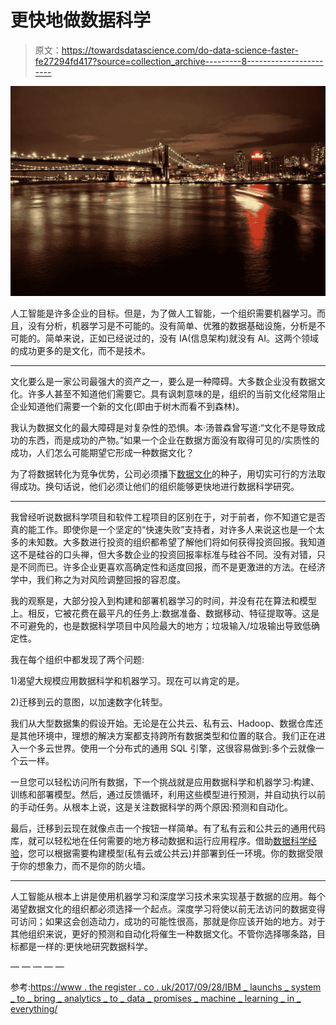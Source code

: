 # 更快地做数据科学

> 原文：<https://towardsdatascience.com/do-data-science-faster-fe27294fd417?source=collection_archive---------8----------------------->

![](img/9d953da867cfd1a53da4b5cd94019a4b.png)

人工智能是许多企业的目标。但是，为了做人工智能，一个组织需要机器学习。而且，没有分析，机器学习是不可能的。没有简单、优雅的数据基础设施，分析是不可能的。简单来说，正如已经说过的，没有 IA(信息架构)就没有 AI。这两个领域的成功更多的是文化，而不是技术。

***

文化要么是一家公司最强大的资产之一，要么是一种障碍。大多数企业没有数据文化。许多人甚至不知道他们需要它。具有讽刺意味的是，组织的当前文化经常阻止企业知道他们需要一个新的文化(即由于树木而看不到森林)。

我认为数据文化的最大障碍是对复杂性的恐惧。本·汤普森曾写道:“文化不是导致成功的东西，而是成功的产物。”如果一个企业在数据方面没有取得可见的/实质性的成功，人们怎么可能期望它形成一种数据文化？

为了将数据转化为竞争优势，公司必须播下[数据文化](https://www.robdthomas.com/robdthomas//2017/06/if-people-knew-how-hard-i-worked-to-get.html)的种子，用切实可行的方法取得成功。换句话说，他们必须让他们的组织能够更快地进行数据科学研究。

***

我曾经听说数据科学项目和软件工程项目的区别在于，对于前者，你不知道它是否真的能工作。即使你是一个坚定的“快速失败”支持者，对许多人来说这也是一个太多的未知数。大多数进行投资的组织都希望了解他们将如何获得投资回报。我知道这不是硅谷的口头禅，但大多数企业的投资回报率标准与硅谷不同。没有对错，只是不同而已。许多企业更喜欢高确定性和适度回报，而不是更激进的方法。在经济学中，我们称之为对风险调整回报的容忍度。

我的观察是，大部分投入到构建和部署机器学习的时间，并没有花在算法和模型上。相反，它被花费在最平凡的任务上:数据准备、数据移动、特征提取等。这是不可避免的，也是数据科学项目中风险最大的地方；垃圾输入/垃圾输出导致低确定性。

我在每个组织中都发现了两个问题:

1)渴望大规模应用数据科学和机器学习。现在可以肯定的是。

2)迁移到云的意图，以加速数字化转型。

我们从大型数据集的假设开始。无论是在公共云、私有云、Hadoop、数据仓库还是其他环境中，理想的解决方案都支持跨所有数据类型和位置的联合。我们正在进入一个多云世界。使用一个分布式的通用 SQL 引擎，这很容易做到:多个云就像一个云一样。

一旦您可以轻松访问所有数据，下一个挑战就是应用数据科学和机器学习:构建、训练和部署模型。然后，通过反馈循环，利用这些模型进行预测，并自动执行以前的手动任务。从根本上说，这是关注数据科学的两个原因:预测和自动化。

最后，迁移到云现在就像点击一个按钮一样简单。有了私有云和公共云的通用代码库，就可以轻松地在任何需要的地方移动数据和运行应用程序。借助[数据科学经验](https://datascience.ibm.com)，您可以根据需要构建模型(私有云或公共云)并部署到任一环境。你的数据受限于你的想象力，而不是你的防火墙。

***

人工智能从根本上讲是使用机器学习和深度学习技术来实现基于数据的应用。每个渴望数据文化的组织都必须选择一个起点。深度学习将使以前无法访问的数据变得可访问；如果这会创造动力，成功的可能性很高，那就是你应该开始的地方。对于其他组织来说，更好的预测和自动化将催生一种数据文化。不管你选择哪条路，目标都是一样的:更快地研究数据科学。

— — — — —

参考:[https://www . the register . co . uk/2017/09/28/IBM _ launchs _ system _ to _ bring _ analytics _ to _ data _ promises _ machine _ learning _ in _ everything/](https://www.theregister.co.uk/2017/09/28/ibm_launches_system_to_bring_analytics_to_data_promises_machine_learning_in_everything/)